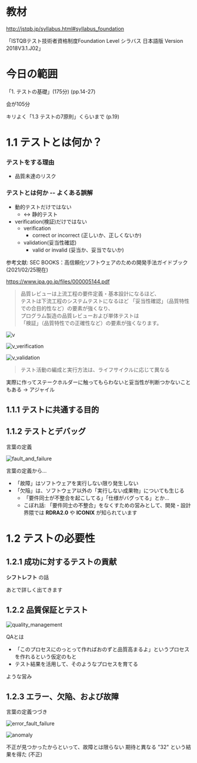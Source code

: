 

# 教材 #

http://jstqb.jp/syllabus.html#syllabus_foundation


「ISTQBテスト技術者資格制度Foundation Level シラバス 日本語版 Version 2018V3.1.J02」


# 今日の範囲 #

「1. テストの基礎」(175分) (pp.14-27)

会が105分

キリよく「1.3 テストの7原則」くらいまで (p.19)



# 1.1 テストとは何か？ #


### テストをする理由 ###

- 品質未達のリスク


### テストとは何か -- よくある誤解 ###

- 動的テストだけではない
    - <-> 静的テスト
- verification(検証)だけではない
    - verification
        - correct or incorrect (正しいか、正しくないか)
    - validation(妥当性確認)
        - valid or invalid (妥当か、妥当でないか)

参考文献: SEC BOOKS：高信頼化ソフトウェアのための開発手法ガイドブック (2021/02/25現在)

https://www.ipa.go.jp/files/000005144.pdf

> 品質レビューは上流工程の要件定義・基本設計になるほど、  
> テストは下流工程のシステムテストになるほど
> 「妥当性確認」（品質特性での合目的性など）の要素が強くなり、  
> プログラム製造の品質レビューおよび単体テストは  
> 「検証」（品質特性での正確性など）の要素が強くなります。

![v](v.drawio.png)

![v_verification](v_verification.drawio.png)

![v_validation](v_validation.drawio.png)

> テスト活動の編成と実行方法は、ライフサイクルに応じて異なる
 
実際に作ってステークホルダーに触ってもらわないと妥当性が判断つかないこともある -> アジャイル


## 1.1.1 テストに共通する目的 ##


## 1.1.2 テストとデバッグ ##

言葉の定義

![fault_and_failure](fault_and_failure.drawio.png)

言葉の定義から...

- 「故障」はソフトウェアを実行しない限り発生しない
- 「欠陥」は、ソフトウェア以外の「実行しない成果物」についても生じる
  - 「要件同士が不整合を起こしてる」「仕様がバグってる」とか…
  - こぼれ話: 「要件同士の不整合」をなくすための営みとして、開発・設計界隈では **RDRA2.0** や **ICONIX** が知られています 

# 1.2 テストの必要性 #

## 1.2.1 成功に対するテストの貢献 ##

**シフトレフト** の話

あとで詳しく出てきます

## 1.2.2 品質保証とテスト ##

![quality_management](quality_management.drawio.png)

QAとは

- 「このプロセスにのっとって作ればおのずと品質高まるよ」というプロセスを作れるという仮定のもと
- テスト結果を活用して、そのようなプロセスを育てる

ような営み

## 1.2.3 エラー、欠陥、および故障 ##

言葉の定義つづき

![error_fault_failure](error_fault_failure.drawio.png)

![anomaly](anomaly.drawio.png)

不正が見つかったからといって、故障とは限らない
期待と異なる "32" という結果を得た (不正)

